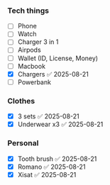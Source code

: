 ### Tech things
- [ ] Phone
- [ ] Watch
- [ ] Charger 3 in 1
- [ ] Airpods
- [ ] Wallet (ID, License, Money)
- [ ] Macbook
- [x] Chargers ✅ 2025-08-21
- [ ] Powerbank
### Clothes
- [x] 3 sets ✅ 2025-08-21
- [x] Underwear x3 ✅ 2025-08-21
### Personal
- [x] Tooth brush ✅ 2025-08-21
- [x] Romano ✅ 2025-08-21
- [x] Xisat ✅ 2025-08-21